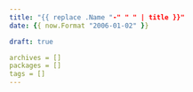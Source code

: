 ```yaml
---
title: "{{ replace .Name "-" " " | title }}"
date: {{ now.Format "2006-01-02" }}

draft: true

archives = []
packages = []
tags = []
---
```


